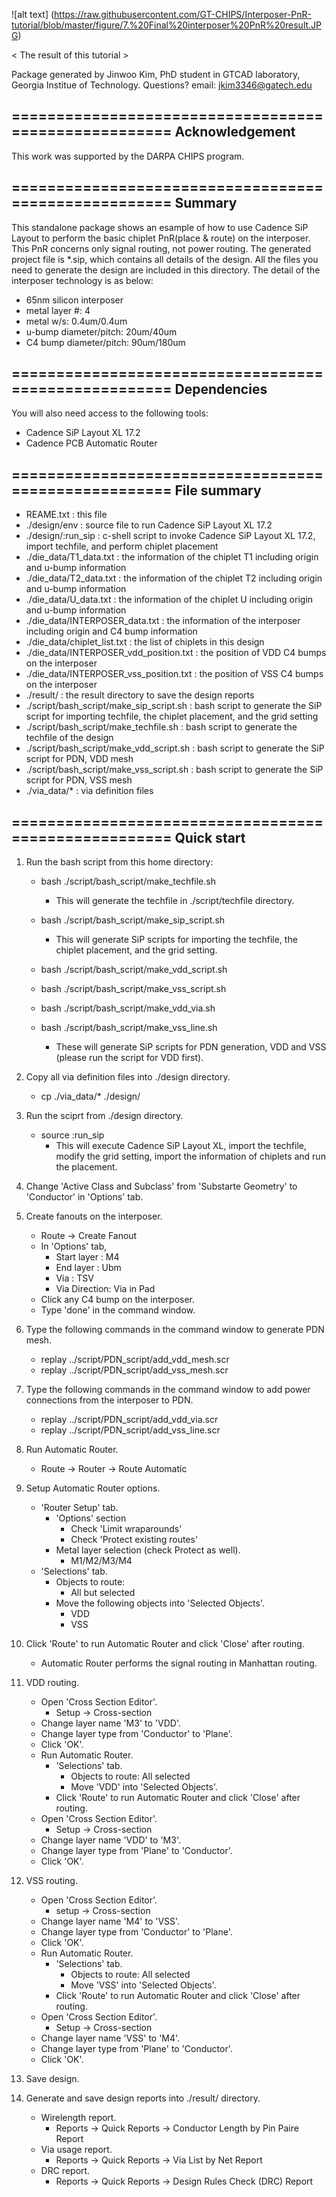![alt text] (https://raw.githubusercontent.com/GT-CHIPS/Interposer-PnR-tutorial/blob/master/figure/7.%20Final%20interposer%20PnR%20result.JPG)

< The result of this tutorial >


Package generated by Jinwoo Kim, PhD student in GTCAD laboratory, Georgia Institue of Technology.
Questions? email: jkim3346@gatech.edu

=====================================================
Acknowledgement
-----------------------------------------------------
This work was supported by the DARPA CHIPS program.


=====================================================
Summary
-----------------------------------------------------
This standalone package shows an esample of how to use
Cadence SiP Layout to perform the basic chiplet PnR(place & route)
on the interposer.
This PnR concerns only signal routing, not power routing.
The generated project file is *.sip, which contains
all details of the design.
All the files you need to generate the design are included
in this directory.
The detail of the interposer technology is as below:
- 65nm silicon interposer
- metal layer #: 4
- metal w/s: 0.4um/0.4um
- u-bump diameter/pitch: 20um/40um
- C4 bump diameter/pitch: 90um/180um


=====================================================
Dependencies
-----------------------------------------------------
You will also need access to the following tools:
- Cadence SiP Layout XL 17.2
- Cadence PCB Automatic Router


=====================================================
File summary
-----------------------------------------------------
- REAME.txt			: this file
- ./design/env			: source file to run Cadence SiP Layout XL 17.2
- ./design/:run_sip		: c-shell script to invoke Cadence SiP Layout XL 17.2, import techfile,
				  and perform chiplet placement
- ./die_data/T1_data.txt		: the information of the chiplet T1 including origin and u-bump information
- ./die_data/T2_data.txt		: the information of the chiplet T2 including origin and u-bump information
- ./die_data/U_data.txt		: the information of the chiplet U including origin and u-bump information
- ./die_data/INTERPOSER_data.txt	: the information of the interposer including origin and C4 bump information
- ./die_data/chiplet_list.txt	: the list of chiplets in this design
- ./die_data/INTERPOSER_vdd_position.txt		: the position of VDD C4 bumps on the interposer
- ./die_data/INTERPOSER_vss_position.txt		: the position of VSS C4 bumps on the interposer
- ./result/			: the result directory to save the design reports
- ./script/bash_script/make_sip_script.sh	: bash script to generate the SiP script for importing techfile,
						  the chiplet placement, and the grid setting
- ./script/bash_script/make_techfile.sh		: bash script to generate the techfile of the design
- ./script/bash_script/make_vdd_script.sh	: bash script to generate the SiP script for PDN, VDD mesh
- ./script/bash_script/make_vss_script.sh	: bash script to generate the SiP script for PDN, VSS mesh
- ./via_data/*			: via definition files


=====================================================
Quick start
-----------------------------------------------------

1. Run the bash script from this home directory:
	* bash ./script/bash_script/make_techfile.sh
	  - This will generate the techfile in ./script/techfile directory.

	* bash ./script/bash_script/make_sip_script.sh
  	  - This will generate SiP scripts for importing the techfile, the chiplet placement, and the grid setting.

	* bash ./script/bash_script/make_vdd_script.sh
	* bash ./script/bash_script/make_vss_script.sh
	* bash ./script/bash_script/make_vdd_via.sh
	* bash ./script/bash_script/make_vss_line.sh
	  - These will generate SiP scripts for PDN generation, VDD and VSS (please run the script for VDD first).

2. Copy all via definition files into ./design directory.
	* cp ./via_data/* ./design/

3. Run the sciprt from ./design directory.
	* source :run_sip
	  - This will execute Cadence SiP Layout XL,
		    import the techfile,
		    modify the grid setting,
		    import the information of chiplets and run the placement.

4. Change 'Active Class and Subclass' from 'Substarte Geometry' to 'Conductor' in 'Options' tab.

5. Create fanouts on the interposer.
	* Route -> Create Fanout
	* In 'Options' tab,
	  -  Start layer	: M4
	  - End layer	: Ubm
	  - Via		: TSV
	  - Via Direction: Via in Pad
	* Click any C4 bump on the interposer.
	* Type 'done' in the command window.

6. Type the following commands in the command window to generate PDN mesh.
	* replay ../script/PDN_script/add_vdd_mesh.scr
	* replay ../script/PDN_script/add_vss_mesh.scr

7. Type the following commands in the command window to add power connections from the interposer to PDN.
	* replay ../script/PDN_script/add_vdd_via.scr
	* replay ../script/PDN_script/add_vss_line.scr

8. Run Automatic Router.
	* Route -> Router -> Route Automatic

9. Setup Automatic Router options.
	* 'Router Setup' tab.
	  - 'Options' section
	    * Check 'Limit wraparounds'
	    * Check 'Protect existing routes'
	  - Metal layer selection (check Protect as well).
	    * M1/M2/M3/M4
	* 'Selections' tab.
	  - Objects to route:
	    * All but selected
	  - Move the following objects into 'Selected Objects'.
	    * VDD
	    * VSS

10. Click 'Route' to run Automatic Router and click 'Close' after routing.
	* Automatic Router performs the signal routing in Manhattan routing.

11. VDD routing.
	* Open 'Cross Section Editor'.
	  - Setup -> Cross-section
	* Change layer name 'M3' to 'VDD'.
	* Change layer type from 'Conductor' to 'Plane'.
	* Click 'OK'.
	* Run Automatic Router.
	  - 'Selections' tab.
	    * Objects to route: All selected
	    * Move 'VDD' into 'Selected Objects'.
	  - Click 'Route' to run Automatic Router and click 'Close' after routing.
	* Open 'Cross Section Editor'.
	  - Setup -> Cross-section
	* Change layer name 'VDD' to 'M3'.
	* Change layer type from 'Plane' to 'Conductor'.
	* Click 'OK'.

12. VSS routing.
	* Open 'Cross Section Editor'.
	  - setup -> Cross-section
	* Change layer name 'M4' to 'VSS'.
	* Change layer type from 'Conductor' to 'Plane'.
	* Click 'OK'.
	* Run Automatic Router.
	  - 'Selections' tab.
	    * Objects to route: All selected
	    * Move 'VSS' into 'Selected Objects'.
	  - Click 'Route' to run Automatic Router and click 'Close' after routing.
	* Open 'Cross Section Editor'.
	  - Setup -> Cross-section
	* Change layer name 'VSS' to 'M4'.
	* Change layer type from 'Plane' to 'Conductor'.
	* Click 'OK'.

13. Save design.

14. Generate and save design reports into ./result/ directory.
	* Wirelength report.
	  - Reports -> Quick Reports -> Conductor Length by Pin Paire Report
	* Via usage report.
	  - Reports -> Quick Reports -> Via List by Net Report
	* DRC report.
	  - Reports -> Quick Reports -> Design Rules Check (DRC) Report
